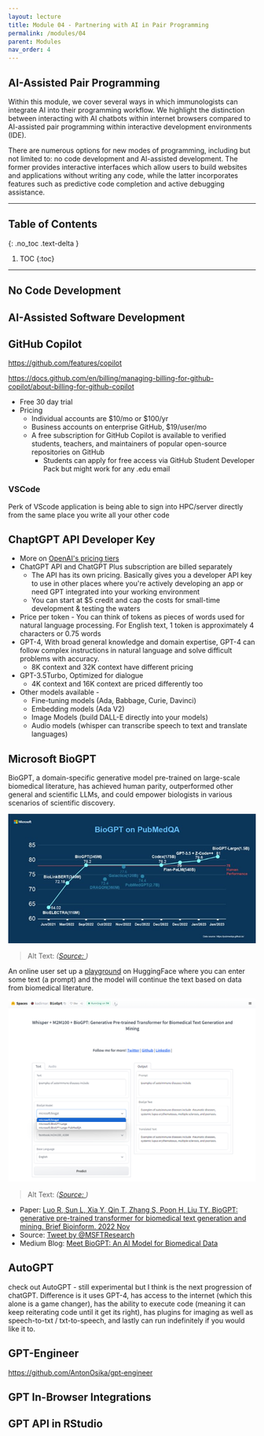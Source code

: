 ```yaml
---
layout: lecture
title: Module 04 - Partnering with AI in Pair Programming
permalink: /modules/04
parent: Modules
nav_order: 4
---
```


## AI-Assisted Pair Programming
Within this module, we cover several ways in which immunologists can integrate AI into their programming workflow. We highlight the distinction between interacting with AI chatbots within internet browsers compared to AI-assisted pair programming within interactive development environments (IDE). 

There are numerous options for new modes of programming, including but not limited to: no code development and AI-assisted development. The former provides interactive interfaces which allow users to build websites and applications without writing any code, while the latter incorporates features such as predictive code completion and active debugging assistance. 

---

## Table of Contents
{: .no_toc .text-delta }

1. TOC
{:toc}

---

## No Code Development

## AI-Assisted Software Development


## GitHub Copilot
https://github.com/features/copilot 


https://docs.github.com/en/billing/managing-billing-for-github-copilot/about-billing-for-github-copilot

* Free 30 day trial
* Pricing
    * Individual accounts are $10/mo or $100/yr
    * Business accounts on enterprise GitHub, $19/user/mo
    * A free subscription for GitHub Copilot is available to verified students, teachers, and maintainers of popular open-source repositories on GitHub
        * Students can apply for free access via GitHub Student Developer Pack but might work for any .edu email

### VSCode 
Perk of VScode application is being able to sign into HPC/server directly from the same place you write all your other code

## ChaptGPT API Developer Key
* More on [OpenAI's pricing tiers](https://openai.com/pricing )
* ChatGPT API and ChatGPT Plus subscription are billed separately
    * The API has its own pricing. Basically gives you a developer API key to use in other places where you're actively developing an app or need GPT integrated into your working environment
    * You can start at $5 credit and cap the costs for small-time development & testing the waters
* Price per token - You can think of tokens as pieces of words used for natural language processing. For English text, 1 token is approximately 4 characters or 0.75 words
* GPT-4, With broad general knowledge and domain expertise, GPT-4 can follow complex instructions in natural language and solve difficult problems with accuracy.
    * 8K context and 32K context have different pricing
* GPT-3.5Turbo, Optimized for dialogue
    * 4K context and 16K context are priced differently too
* Other models available -
    * Fine-tuning models (Ada, Babbage, Curie, Davinci)
    * Embedding models (Ada V2)
    * Image Models (build DALL-E directly into your models)
    * Audio models (whisper can transcribe speech to text and translate languages)


## Microsoft BioGPT
BioGPT, a domain-specific generative model pre-trained on large-scale biomedical literature, has achieved human parity, outperformed other general and scientific LLMs, and could empower biologists in various scenarios of scientific discovery. 

![Microsoft BioGPT](/assets/images/04-microsoft-biogpt.jfif)
> Alt Text:     _([Source: ](link))_

An online user set up a [playground](https://huggingface.co/spaces/kadirnar/BioGpt) on HuggingFace where you can enter some text (a prompt) and the model will continue the text based on data from biomedical literature. 

![BioGPT Playground](/assets/images/04-microsoft-biogpt-huggingface-playground.png)
> Alt Text:     _([Source: ](link))_


* Paper: [Luo R, Sun L, Xia Y, Qin T, Zhang S, Poon H, Liu TY. BioGPT: generative pre-trained transformer for biomedical text generation and mining. Brief Bioinform. 2022 Nov](https://pubmed.ncbi.nlm.nih.gov/36156661/)
* Source: [Tweet by @MSFTResearch](https://x.com/MSFTResearch/status/1618647707135918088?s=20)
* Medium Blog: [Meet BioGPT: An AI Model for Biomedical Data](https://generativeai.pub/meet-biogpt-an-ai-model-for-biomedical-data-c9d1484c8469)



## AutoGPT
check out AutoGPT - still experimental but I think is the next progression of chatGPT. Difference is it uses GPT-4, has access to the internet (which this alone is a game changer), has the ability to execute code (meaning it can keep reiterating code until it get its right), has plugins for imaging as well as speech-to-txt / txt-to-speech, and lastly can run indefinitely if you would like it to.

## GPT-Engineer
https://github.com/AntonOsika/gpt-engineer


## GPT In-Browser Integrations


## GPT API in RStudio

